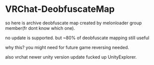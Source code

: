 # VRChat-DeobfuscateMap

so here is archive deobfuscate map created by melonloader group member(fr dont know which one).

no update is supported. but ~80% of deobfuscate mapping still useful

why this? you might need for future game reversing needed.

also vrchat newer unity version update fucked up UnityExplorer.
